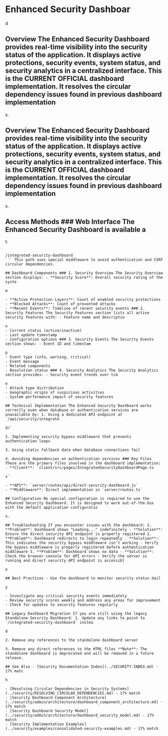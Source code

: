 # Enhanced Security Dashboar

d

## Overview The Enhanced Security Dashboard provides real-time visibility into the security status of the application. It displays active protections, security events, system status, and security analytics in a centralized interface. **This is the CURRENT OFFICIAL dashboard implementation.** It resolves the circular dependency issues found in previous dashboard implementation

s.

## Overview The Enhanced Security Dashboard provides real-time visibility into the security status of the application. It displays active protections, security events, system status, and security analytics in a centralized interface. **This is the CURRENT OFFICIAL dashboard implementation.** It resolves the circular dependency issues found in previous dashboard implementation

s.

## Access Methods ### Web Interface The Enhanced Security Dashboard is available a

t:

```

/integrated-security-dashboard
``` This path uses special middleware to avoid authentication and CSRF circular dependencies.

## Dashboard Components ### 1. Security Overview The Security Overview section displays: - **Security Score**: Overall security rating of the syste

m

- **Active Protection Layers**: Count of enabled security protections
- **Blocked Attacks**: Count of prevented attacks
- **Recent Events**: Timeline of recent security events ### 2. Security Features The Security Features section lists all active security features with: - Feature name and descriptio

n
- Current status (active/inactive)
- Last update timestamp
- Configuration options ### 3. Security Events The Security Events section shows: - Event ID and timestam

p
- Event type (info, warning, critical)
- Event message
- Related components
- Resolution status ### 4. Security Analytics The Security Analytics section provides: - Security event trends over tim

e
- Attack type distribution
- Geographic origin of suspicious activities
- System performance impact of security features

## Technical Implementation The Enhanced Security Dashboard works correctly even when database or authentication services are unavailable by: 1. Using a dedicated API endpoint at `/api/security/integrate

d/`

2. Implementing security bypass middleware that prevents authentication loops

3. Using static fallback data when database connections fail

4. Avoiding dependencies on authentication services ### Key Files These are the primary files involved in the dashboard implementation: - **Client**: `client/src/pages/IntegratedSecurityDashboardPage.ts

x`

- **API**: `server/routes/api/direct-security-dashboard.js`
- **Middleware**: Direct implementation in `server/routes.ts`

## Configuration No special configuration is required to use the Enhanced Security Dashboard. It is designed to work out-of-the-box with the default application configuratio

n.

## Troubleshooting If you encounter issues with the dashboard: 1. **Problem**: Dashboard shows "Loading..." indefinitely - **Solution**: Ensure the direct security API endpoint is properly registered 2. **Problem**: Dashboard redirects to login repeatedly - **Solution**: This indicates the security bypass middleware isn't working - Verify the bypass middleware is properly registered before authentication middleware 3. **Problem**: Dashboard shows no data - **Solution**: Check the browser console for API errors - Verify the server is running and direct security API endpoint is accessibl

e

## Best Practices - Use the dashboard to monitor security status dail

y

- Investigate any critical security events immediately
- Review security scores weekly and address any areas for improvement
- Check for updates to security features regularly

## Legacy Dashboard Migration If you are still using the legacy Standalone Security Dashboard: 1. Update any links to point to `/integrated-security-dashboard` instea

d

2. Remove any references to the standalone dashboard server

3. Remove any direct references to the HTML files **Note**: The standalone dashboard is deprecated and will be removed in a future release.

## See Also - [Security Documentation Index](../SECURITY-INDEX.md) - 17% matc

h

- [Resolving Circular Dependencies in Security Systems](../security/RESOLVING_CIRCULAR_DEPENDENCIES.md) - 17% match
- [Security Dashboard Component Architecture](../security/admin/architecture/dashboard_component_architecture.md) - 17% match
- [Security Dashboard Security Model](../security/admin/architecture/dashboard_security_model.md) - 17% match
- [Security Implementation Examples](../security/examples/consolidated-security-examples.md) - 17% match